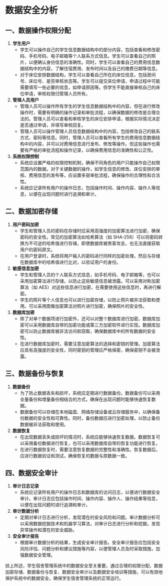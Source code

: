 # 数据安全分析

## 一、数据操作权限分配

1. **学生用户**
   - 学生可以操作自己的学生信息数据结构中的部分内容，包括查看和修改密码、手机号码、电子邮箱等个人联系方式信息。学生可以查看自己的照片，以便确认身份信息的准确性。同时，学生可以查看自己的费用信息数据结构中的内容，了解住宿费用、发布时间以及自己的缴费日期等信息。
   - 对于床位安排数据结构，学生可以查看自己所在的床位信息，包括房间号、床位号、是否审核状态等。学生可以提交床位申请，申请过程中可能需要填写一些必要的信息，如申请原因等。但学生不能直接审核自己的床位申请，审核权限归管理人员所有。
2. **管理人员用户**
   - 管理人员可以操作所有学生的学生信息数据结构中的内容，但在进行修改操作时，需要有明确的操作记录和审批流程，以确保数据的修改是合理合法的。管理人员可以查看和审核学生的床位安排申请，根据实际情况决定是否通过申请，并填写审核回复。
   - 管理人员可以操作管理人员信息数据结构中的内容，包括修改自己的联系方式、密码等信息。同时，管理人员可以查看所有学生的费用信息数据结构中的内容，并可以对费用信息进行发布、修改等操作。但这些操作也需要有严格的审批流程和操作记录，以确保费用信息的准确性和公正性。
3. **系统权限控制**
   - 系统应设置严格的权限控制机制，确保不同角色的用户只能操作自己权限范围内的数据。对于关键数据的操作，如学生信息的修改、床位安排的审核、费用信息的发布等，应设置多层审批流程，确保操作的合理性和合法性。
   - 系统应记录所有用户的操作日志，包括操作时间、操作内容、操作人等信息，以便在出现问题时进行追溯和审计。

## 二、数据加密存储

1. **用户密码加密**
   - 学生和管理人员的密码在存储时应采用高强度的加密算法进行加密，确保密码的安全性。常见的加密算法如哈希算法（如 SHA-256）可以将密码转换为不可逆的哈希值进行存储，即使数据库被黑客攻击，也无法直接获取用户的密码原文。
   - 在用户登录时，系统将用户输入的密码进行同样的加密处理，然后与存储在数据库中的哈希值进行比对，以验证用户的身份。
2. **敏感信息加密**
   - 学生和管理人员的个人联系方式信息，如手机号码、电子邮箱等，也可以采用加密算法进行存储，以防止这些敏感信息被泄露。可以采用对称加密算法（如 AES）对这些信息进行加密，在需要使用这些信息时，再进行解密。
   - 学生的照片等个人信息也可以进行加密存储，以防止照片被非法获取和使用。可以采用图像加密算法对照片进行加密，确保照片的安全性。
3. **数据库加密**
   - 除了对单个数据项进行加密外，还可以对整个数据库进行加密。数据库加密可以采用数据库自带的加密功能或第三方加密软件进行实现。数据库加密可以防止数据库被非法访问和窃取，确保数据库中的所有数据的安全性。
   - 在进行数据库加密时，需要注意加密算法的选择和密钥的管理。加密算法应具有高强度的安全性，同时密钥的管理应严格保密，确保密钥不会被泄露。

## 三、数据备份与恢复

1. **数据备份**
   - 为了防止数据丢失和损坏，系统应定期进行数据备份。数据备份可以采用全量备份和增量备份相结合的方式，确保在出现问题时能够快速恢复数据。
   - 数据备份可以存储在本地磁盘、网络存储设备或云存储服务中，以确保备份数据的安全性和可靠性。同时，备份数据应进行加密处理，以防止备份数据被非法获取和使用。
2. **数据恢复**
   - 在出现数据丢失或损坏的情况时，系统应能够快速恢复数据。数据恢复可以采用备份数据进行恢复，也可以采用数据库自带的恢复功能进行恢复。
   - 在进行数据恢复时，需要注意恢复数据的完整性和准确性。恢复数据后，应进行数据验证和测试，确保恢复的数据与原数据一致。

## 四、数据安全审计

1. **审计日志记录**
   - 系统应记录所有用户的操作日志和数据库的访问日志，以便进行数据安全审计。审计日志应包括操作时间、操作内容、操作人、操作结果等信息，以便在出现问题时进行追溯和审计。
2. **审计数据分析**
   - 定期对审计日志进行分析，发现潜在的安全风险和问题。审计数据分析可以采用数据挖掘技术和机器学习算法，对审计日志进行分析和挖掘，发现异常操作和潜在的安全威胁。
3. **安全审计报告**
   - 根据审计数据分析的结果，生成安全审计报告。安全审计报告应包括安全风险评估、问题分析和建议措施等内容，以便管理人员及时采取措施，加强数据安全管理。

综上所述，学生宿舍管理系统中的数据安全至关重要。通过合理的权限分配、数据加密存储、数据备份与恢复、数据安全审计以及数据安全培训等措施，可以有效地保护系统中的数据安全，确保学生宿舍管理系统的正常运行。
